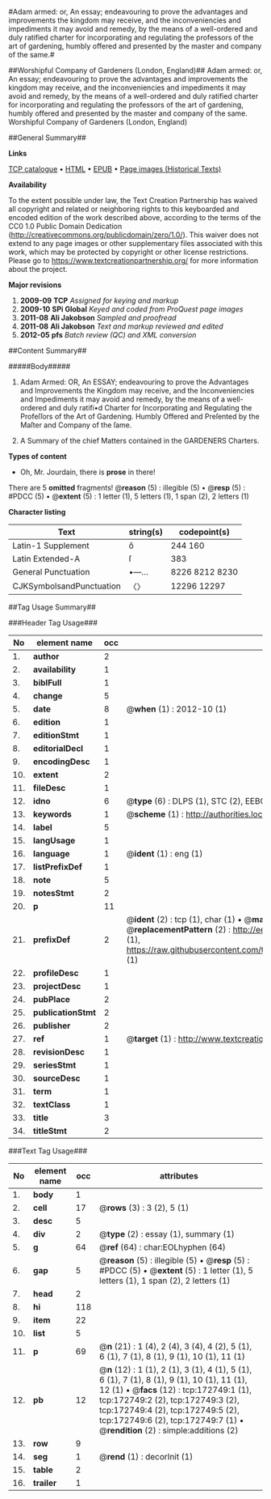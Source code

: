 #Adam armed: or, An essay; endeavouring to prove the advantages and improvements the kingdom may receive, and the inconveniencies and impediments it may avoid and remedy, by the means of a well-ordered and duly ratified charter for incorporating and regulating the professors of the art of gardening, humbly offered and presented by the master and company of the same.#

##Worshipful Company of Gardeners (London, England)##
Adam armed: or, An essay; endeavouring to prove the advantages and improvements the kingdom may receive, and the inconveniencies and impediments it may avoid and remedy, by the means of a well-ordered and duly ratified charter for incorporating and regulating the professors of the art of gardening, humbly offered and presented by the master and company of the same.
Worshipful Company of Gardeners (London, England)

##General Summary##

**Links**

[TCP catalogue](http://www.ota.ox.ac.uk/tcp/)  • 
[HTML](http://tei.it.ox.ac.uk/tcp/Texts-HTML/free/A75/A75864.html)  • 
[EPUB](http://tei.it.ox.ac.uk/tcp/Texts-EPUB/free/A75/A75864.epub) • 
[Page images (Historical Texts)](https://historicaltexts.jisc.ac.uk/eebo-47682791e)

**Availability**

To the extent possible under law, the Text Creation Partnership has waived all copyright and related or neighboring rights to this keyboarded and encoded edition of the work described above, according to the terms of the CC0 1.0 Public Domain Dedication (http://creativecommons.org/publicdomain/zero/1.0/). This waiver does not extend to any page images or other supplementary files associated with this work, which may be protected by copyright or other license restrictions. Please go to https://www.textcreationpartnership.org/ for more information about the project.

**Major revisions**

1. __2009-09__ __TCP__ *Assigned for keying and markup*
1. __2009-10__ __SPi Global__ *Keyed and coded from ProQuest page images*
1. __2011-08__ __Ali Jakobson__ *Sampled and proofread*
1. __2011-08__ __Ali Jakobson__ *Text and markup reviewed and edited*
1. __2012-05__ __pfs__ *Batch review (QC) and XML conversion*

##Content Summary##

#####Body#####

1. Adam Armed: OR, An ESSAY; endeavouring to prove the Advantages and Improvements the Kingdom may receive, and the Inconveniencies and Impediments it may avoid and remedy, by the means of a well-ordered and duly ratifi•d Charter for Incorporating and Regulating the Profeſſors of the Art of Gardening. Humbly Offered and Preſented by the Maſter and Company of the ſame.

1. A Summary of the chief Matters contained in the GARDENERS Charters.

**Types of content**

  * Oh, Mr. Jourdain, there is **prose** in there!

There are 5 **omitted** fragments! 
 @__reason__ (5) : illegible (5)  •  @__resp__ (5) : #PDCC (5)  •  @__extent__ (5) : 1 letter (1), 5 letters (1), 1 span (2), 2 letters (1)

**Character listing**


|Text|string(s)|codepoint(s)|
|---|---|---|
|Latin-1 Supplement|ô |244 160|
|Latin Extended-A|ſ|383|
|General Punctuation|•—…|8226 8212 8230|
|CJKSymbolsandPunctuation|〈〉|12296 12297|

##Tag Usage Summary##

###Header Tag Usage###

|No|element name|occ|attributes|
|---|---|---|---|
|1.|__author__|2||
|2.|__availability__|1||
|3.|__biblFull__|1||
|4.|__change__|5||
|5.|__date__|8| @__when__ (1) : 2012-10 (1)|
|6.|__edition__|1||
|7.|__editionStmt__|1||
|8.|__editorialDecl__|1||
|9.|__encodingDesc__|1||
|10.|__extent__|2||
|11.|__fileDesc__|1||
|12.|__idno__|6| @__type__ (6) : DLPS (1), STC (2), EEBO-CITATION (1), OCLC (1), VID (1)|
|13.|__keywords__|1| @__scheme__ (1) : http://authorities.loc.gov/ (1)|
|14.|__label__|5||
|15.|__langUsage__|1||
|16.|__language__|1| @__ident__ (1) : eng (1)|
|17.|__listPrefixDef__|1||
|18.|__note__|5||
|19.|__notesStmt__|2||
|20.|__p__|11||
|21.|__prefixDef__|2| @__ident__ (2) : tcp (1), char (1)  •  @__matchPattern__ (2) : ([0-9\-]+):([0-9IVX]+) (1), (.+) (1)  •  @__replacementPattern__ (2) : http://eebo.chadwyck.com/downloadtiff?vid=$1&page=$2 (1), https://raw.githubusercontent.com/textcreationpartnership/Texts/master/tcpchars.xml#$1 (1)|
|22.|__profileDesc__|1||
|23.|__projectDesc__|1||
|24.|__pubPlace__|2||
|25.|__publicationStmt__|2||
|26.|__publisher__|2||
|27.|__ref__|1| @__target__ (1) : http://www.textcreationpartnership.org/docs/. (1)|
|28.|__revisionDesc__|1||
|29.|__seriesStmt__|1||
|30.|__sourceDesc__|1||
|31.|__term__|1||
|32.|__textClass__|1||
|33.|__title__|3||
|34.|__titleStmt__|2||


###Text Tag Usage###

|No|element name|occ|attributes|
|---|---|---|---|
|1.|__body__|1||
|2.|__cell__|17| @__rows__ (3) : 3 (2), 5 (1)|
|3.|__desc__|5||
|4.|__div__|2| @__type__ (2) : essay (1), summary (1)|
|5.|__g__|64| @__ref__ (64) : char:EOLhyphen (64)|
|6.|__gap__|5| @__reason__ (5) : illegible (5)  •  @__resp__ (5) : #PDCC (5)  •  @__extent__ (5) : 1 letter (1), 5 letters (1), 1 span (2), 2 letters (1)|
|7.|__head__|2||
|8.|__hi__|118||
|9.|__item__|22||
|10.|__list__|5||
|11.|__p__|69| @__n__ (21) : 1 (4), 2 (4), 3 (4), 4 (2), 5 (1), 6 (1), 7 (1), 8 (1), 9 (1), 10 (1), 11 (1)|
|12.|__pb__|12| @__n__ (12) : 1 (1), 2 (1), 3 (1), 4 (1), 5 (1), 6 (1), 7 (1), 8 (1), 9 (1), 10 (1), 11 (1), 12 (1)  •  @__facs__ (12) : tcp:172749:1 (1), tcp:172749:2 (2), tcp:172749:3 (2), tcp:172749:4 (2), tcp:172749:5 (2), tcp:172749:6 (2), tcp:172749:7 (1)  •  @__rendition__ (2) : simple:additions (2)|
|13.|__row__|9||
|14.|__seg__|1| @__rend__ (1) : decorInit (1)|
|15.|__table__|2||
|16.|__trailer__|1||
